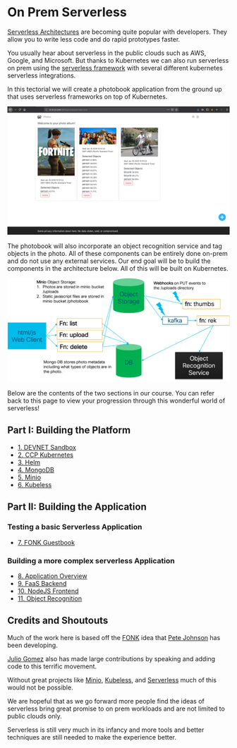 # On Prem Serverless

[Serverless Architectures](https://www.martinfowler.com/articles/serverless.html) are becoming quite popular with developers.  They allow you to write less code and do rapid prototypes faster.  

You usually hear about serverless in the public clouds such as AWS, Google, and Microsoft.  But thanks to Kubernetes we can also run serverless on prem using the [serverless framework](https://serverless.com) with several different kubernetes serverless integrations.  

In this tectorial we will create a photobook application from the ground up that uses serverless frameworks on top of Kubernetes.  

![img](images/arch02.png)

The photobook will also incorporate an object recognition service and tag objects in the photo.  All of these components can be entirely done on-prem and do not use any external services.  Our end goal will be to build the components in the architecture below.  All of this will be built on Kubernetes.

![img](images/arch01.png)

Below are the contents of the two sections in our course.  You can refer back to this page to view your progression through this wonderful world of serverless!

## Part I: Building the Platform

* [1. DEVNET Sandbox](sb/README.md)
* [2. CCP Kubernetes](kubernetes/README.md)
* [3. Helm](helm/README.md)
* [4. MongoDB](mongo/README.md)
* [5. Minio](minio/README.md)
* [6. Kubeless](kubeless/README.md)

## Part II: Building the Application 
### Testing a basic Serverless Application

* [7. FONK Guestbook](fonk/)

### Building a more complex serverless Application

* [8. Application Overview](photos/OVERVIEW.md)
* [9. FaaS Backend](serverless/README.md)
* [10. NodeJS Frontend](photos/README.md)
* [11. Object Recognition](yolo/README.md)

## Credits and Shoutouts

Much of the work here is based off the [FONK](https://fonk-apps.io) idea that [Pete Johnson](https://twitter.com/nerdguru) has been developing.  

[Julio Gomez](https://twitter.com/juliodevops) also has made large contributions by speaking and adding code to this terrific movement. 

Without great projects like [Minio](https://minio.io), [Kubeless](https://kubeless.io), and [Serverless](https://serverless.com) much of this would not be possible. 

We are hopeful that as we go forward more people find the ideas of serverless bring great promise to on prem workloads and are not limited to public clouds only.

Serverless is still very much in its infancy and more tools and better techniques are still needed to make the experience better.   



